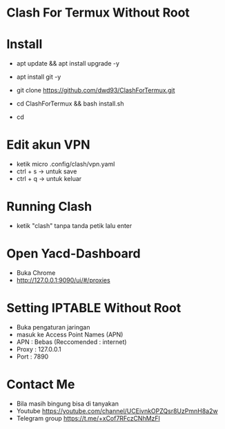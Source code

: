 # Clash For Termux Without Root

# Install
- apt update && apt install upgrade -y

- apt install git -y

- git clone https://github.com/dwd93/ClashForTermux.git

- cd ClashForTermux && bash install.sh

- cd

# Edit akun VPN
- ketik micro .config/clash/vpn.yaml
- ctrl + s -> untuk save
- ctrl + q -> untuk keluar

# Running Clash
- ketik "clash" tanpa tanda petik lalu enter

# Open Yacd-Dashboard
- Buka Chrome
- http://127.0.0.1:9090/ui/#/proxies

# Setting IPTABLE Without Root
- Buka pengaturan jaringan
- masuk ke Access Point Names (APN)
- APN : Bebas (Reccomended : internet)
- Proxy : 127.0.0.1
- Port : 7890

# Contact Me
- Bila masih bingung bisa di tanyakan 
- Youtube https://youtube.com/channel/UCEivnkOPZQsr8UzPmnH8a2w
- Telegram group https://t.me/+xCof7RFczCNhMzFl
